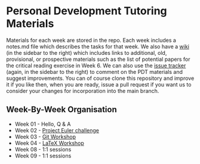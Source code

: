 # Personal Development Tutoring Materials

Materials for each week are stored in the repo. Each week includes a notes.md file which describes the tasks for that week. We also have a [wiki](https://github.com/siwells/pdt_materials/wiki) (in the sidebar to the right) which includes links to additional, old, provisional, or prospective materials such as the list of potential papers for the critical reading exercise in Week 6. We can also use the [issue tracker](https://github.com/siwells/pdt_materials/issues) (again, in the sidebar to the right) to comment on the PDT materials and suggest improvements. You can of course clone this repository and improve it if you like then, when you are ready, issue a pull request if you want us to consider your changes for incorporation into the main branch.

## Week-By-Week Organisation
+ Week 01 - Hello, Q & A 
+ Week 02 - [Project Euler challenge](https://github.com/siwells/pdt_materials/tree/master/project.euler)
+ Week 03 - [Git Workshop](https://github.com/siwells/pdt_materials/tree/master/git.workshop)
+ Week 04 - [LaTeX Workshop](https://github.com/siwells/pdt_materials/tree/master/latex.workshop) 
+ Week 08 - 1:1 sessions
+ Week 09 - 1:1 sessions

